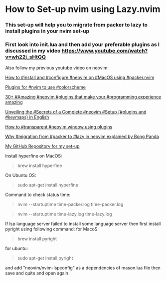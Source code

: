 # How to Set-up nvim using Lazy.nvim 

### This set-up will help you to migrate from packer to lazy to install plugins in your nvim set-up
### First look into init.lua and then add your preferable plugins as I discussed in my video <https://www.youtube.com/watch?v=wh22j_sHtQQ>

Also follow my previous youtube video on neovim:

[How to #install and #configure #neovim on #MacOS using #packer.nvim](https://www.youtube.com/watch?v=37LTZoK17XU&t=36s)

[Plugins for #nvim to use #colorscheme](https://www.youtube.com/watch?v=9fDuFwlT7cA&t=38s)

[30+ #Amazing #neovim #plugins that make your #programming experience amazing](https://www.youtube.com/watch?v=7Whw9qFRhpQ&t=187s)

[Unveiling the #Secrets of a Complete #neovim #Setup (#plugins and #keymaps) in English](https://www.youtube.com/watch?v=NXBprzIbulQ)

[How to #transparent #neovim window using plugins](https://www.youtube.com/watch?v=CQfIUCOVGsw)

[Why #migration from #packer to #lazy in neovim explained by Bong Panda](https://www.youtube.com/watch?v=JrjTf5-ARO4)

[My GitHub Repository for my set-up](https://github.com/haradhanadhikary/nvimsetup/tree/main)

Install hyperfine on MacOS: 

> brew install hyperfine



On Ubuntu OS: 
>sudo apt-get install hyperfine

Command to check status time: 
>nvim --startuptime time-packer.log time-packer.log

>nvim --startuptime time-lazy.log time-lazy.log


If lsp language server failed to install some language server then first install pyright using following command:
for MacoS:

> brew install pyright

for ubuntu:

> sudo apt-get install pyright


and add "neovim/nvim-lspconfig" as a dependencies of mason.lua file then save and quite and open again

